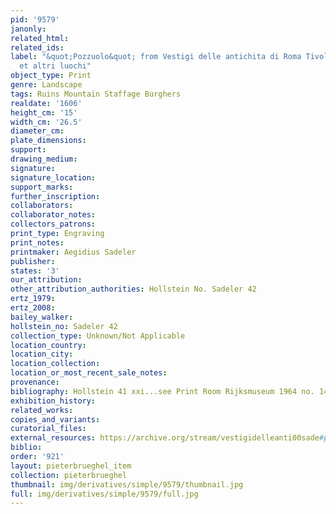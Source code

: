 ```yaml
---
pid: '9579'
janonly: 
related_html: 
related_ids: 
label: "&quot;Pozzuolo&quot; from Vestigi delle antichita di Roma Tivoli Pozzuolo
  et altri luochi"
object_type: Print
genre: Landscape
tags: Ruins Mountain Staffage Burghers
realdate: '1606'
height_cm: '15'
width_cm: '26.5'
diameter_cm: 
plate_dimensions: 
support: 
drawing_medium: 
signature: 
signature_location: 
support_marks: 
further_inscription: 
collaborators: 
collaborator_notes: 
collectors_patrons: 
print_type: Engraving
print_notes: 
printmaker: Aegidius Sadeler
publisher: 
states: '3'
our_attribution: 
other_attribution_authorities: Hollstein No. Sadeler 42
ertz_1979: 
ertz_2008: 
bailey_walker: 
hollstein_no: Sadeler 42
collection_type: Unknown/Not Applicable
location_country: 
location_city: 
location_collection: 
location_or_most_recent_sale_notes: 
provenance: 
bibliography: Hollstein 41 xxi...see Print Room Rijksmuseum 1964 no. 14
exhibition_history: 
related_works: 
copies_and_variants: 
curatorial_files: 
external_resources: https://archive.org/stream/vestigidelleanti00sade#page/42/mode/1up
biblio: 
order: '921'
layout: pieterbrueghel_item
collection: pieterbrueghel
thumbnail: img/derivatives/simple/9579/thumbnail.jpg
full: img/derivatives/simple/9579/full.jpg
---
```

